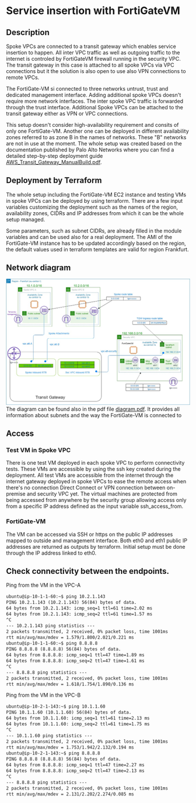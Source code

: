 # Service insertion with FortiGateVM

## Description
Spoke VPCs are connected to a transit gateway which enables service insertion to happen. All inter VPC traffic as well as outgoing traffic to the internet is controled by FortiGateVM firewall running in the security VPC.
The transit gateway in this case is attached to all spoke VPCs via VPC connections but it the solution is also open to use also VPN connections to remote VPCs.

The FortiGate-VM si connected to three networks untrust, trust and dedicated management interface. Adding additional spoke VPCs doesn't require more network interfaces. The inter spoke VPC traffic is forwarded through the trust interface.
Additional Spoke VPCs can be attached to the transit gateway either as VPN or VPC connections.

This setup doesn't consider high-availability requirement and consits of only one FortiGate-VM. Another one can be deployed in different availability zones referred to as zone B in the names of networks. These "B" networks are not in use at the moment.
The whole setup was created based on the documentation published by Palo Alto Networks where you can find a detailed step-by-step deployment guide [AWS_Transit_Gateway_ManualBuild.pdf](https://github.com/PaloAltoNetworks/TransitGatewayDeployment/blob/master/Documentation/AWS_Transit_Gateway_ManualBuild.pdf?raw=true).

    

## Deployment by Terraform
The whole setup including the FortiGate-VM EC2 instance and testing VMs in spoke VPCs can be deployed by using terraform.
There are a few input variables customizing the deployment such as the names of the region, availability zones, CIDRs and IP addresses from which it can be the whole setup managed.

Some parameters, such as subnet CIDRs, are already filled in the module variables and can be used also for a real deployment.
The AMI of the FortiGate-VM instance has to be updated accordingly based on the region, the default values used in terraform templates are valid for region Frankfurt.


## Network diagram
![](diagram.jpg)
The diagram can be found also in the pdf file [diagram.pdf](diagram.pdf). It provides all information about subnets and the way the FortiGate-VM is connected to  

## Access
### Test VM in Spoke VPC

There is one test VM deployed in each spoke VPC to perform connectivity tests. These VMs are accessible by using the ssh key created during the deployment. 
All test VMs are accessible from the internet through the internet gateway deployed in spoke VPCs to ease the remote access when there's no connection Direct Connect or VPN connection between on-premise and security VPC yet.
The virtual machines are protected from being accessed from anywhere by the security group allowing access only from a specific IP address defined as the input variable ssh_access_from.  

### FortiGate-VM
The VM can be accessed via SSH or https on the public IP addresses mapped to outside and management interface. Both eth0 and eth1 public IP addresses are returned as outputs by terraform.
Initial setup must be done through the IP address linked to eth0.


## Check connectivity between the endpoints.

Ping from the VM in the VPC-A
```shell
ubuntu@ip-10-1-1-60:~$ ping 10.2.1.143
PING 10.2.1.143 (10.2.1.143) 56(84) bytes of data.
64 bytes from 10.2.1.143: icmp_seq=1 ttl=61 time=2.02 ms
64 bytes from 10.2.1.143: icmp_seq=2 ttl=61 time=1.57 ms
^C
--- 10.2.1.143 ping statistics ---
2 packets transmitted, 2 received, 0% packet loss, time 1001ms
rtt min/avg/max/mdev = 1.579/1.800/2.021/0.221 ms
ubuntu@ip-10-1-1-60:~$ ping 8.8.8.8
PING 8.8.8.8 (8.8.8.8) 56(84) bytes of data.
64 bytes from 8.8.8.8: icmp_seq=1 ttl=47 time=1.89 ms
64 bytes from 8.8.8.8: icmp_seq=2 ttl=47 time=1.61 ms
^C
--- 8.8.8.8 ping statistics ---
2 packets transmitted, 2 received, 0% packet loss, time 1001ms
rtt min/avg/max/mdev = 1.618/1.754/1.890/0.136 ms
```
Ping from the VM in the VPC-B
```shell
ubuntu@ip-10-2-1-143:~$ ping 10.1.1.60
PING 10.1.1.60 (10.1.1.60) 56(84) bytes of data.
64 bytes from 10.1.1.60: icmp_seq=1 ttl=61 time=2.13 ms
64 bytes from 10.1.1.60: icmp_seq=2 ttl=61 time=1.75 ms
^C
--- 10.1.1.60 ping statistics ---
2 packets transmitted, 2 received, 0% packet loss, time 1001ms
rtt min/avg/max/mdev = 1.753/1.942/2.132/0.194 ms
ubuntu@ip-10-2-1-143:~$ ping 8.8.8.8
PING 8.8.8.8 (8.8.8.8) 56(84) bytes of data.
64 bytes from 8.8.8.8: icmp_seq=1 ttl=47 time=2.27 ms
64 bytes from 8.8.8.8: icmp_seq=2 ttl=47 time=2.13 ms
^C
--- 8.8.8.8 ping statistics ---
2 packets transmitted, 2 received, 0% packet loss, time 1001ms
rtt min/avg/max/mdev = 2.131/2.202/2.274/0.085 ms
```
